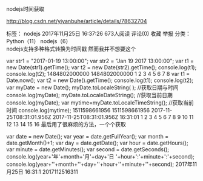 nodejs时间获取

http://blog.csdn.net/yiyanbuhe/article/details/78632704

标签： nodejs
2017年11月25日 16:37:26 673人阅读 评论(0) 收藏  举报
 分类： Python（11）   nodejs（6）  
nodejs支持多种格式转换为时间戳 然而我并不想要这个

var str1 = "2017-01-19 13:00:00";
var str2 = "Jan 19 2017 13:00:00";
var t1 = new Date(str1).getTime();
var t2 = new Date(str2).getTime();
console.log(t1);
console.log(t2);
1484802000000
1484802000000
1
2
3
4
5
6
7
8
var t1 = Date.now();
var t2 = new Date().getTime();
console.log(t1);
console.log(t2);
var myDate = new Date();
myDate.toLocaleString( ); //获取日期与时间
console.log(myDate);
myDate.toLocaleDateString(); //获取当前日期
console.log(myDate);
var mytime=myDate.toLocaleTimeString(); //获取当前时间
console.log(mytime);
1511598661956
1511598661956
2017-11-25T08:31:01.956Z
2017-11-25T08:31:01.956Z
16:31:01
1
2
3
4
5
6
7
8
9
10
11
12
13
14
15
16
最后用了很麻烦的方法，一个个获取

var date = new Date();
var year = date.getFullYear();
var month = date.getMonth()+1;
var day = date.getDate();
var hour = date.getHours();
var minute = date.getMinutes();
var second = date.getSeconds();
console.log(year+'年'+month+'月'+day+'日 '+hour+':'+minute+':'+second);
console.log(year+''+month+''+day+''+hour+''+minute+''+second);
2017年11月25日 16:31:1
2017112516311